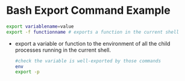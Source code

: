 # Bash Export Command Example

```bash
export variablename=value
export -f functionname # exports a function in the current shell
```

- export a variable or function to the environment of all the child processes running in the current shell. 

  ```bash
  #check the variable is well-exported by those commands
  env
  export -p
  ```



 